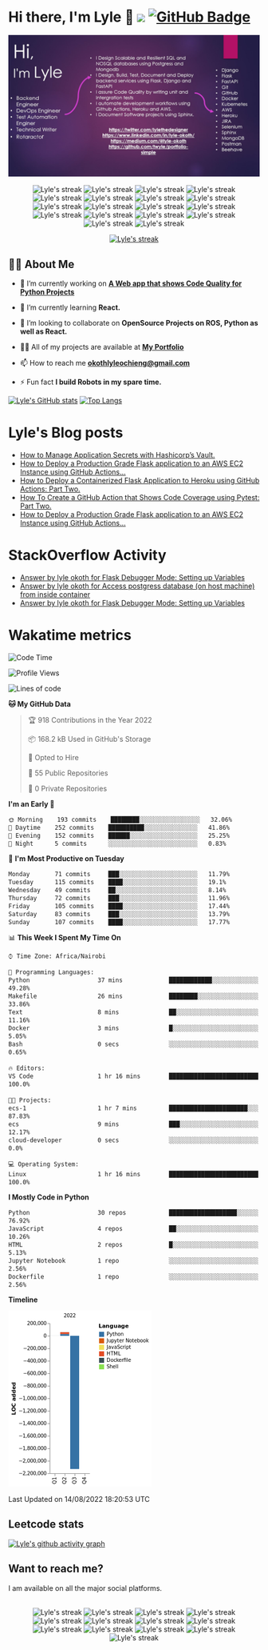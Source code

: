 # Hi there, I'm Lyle 👋  ![](https://komarev.com/ghpvc/?username=twyle&style=flat)  <a href="https://github.com/twyle?tab=followers"><img src="https://img.shields.io/github/followers/twyle?label=Followers&style=social" alt="GitHub Badge"></a>
<img title="image" src="https://github.com/twyle/twyle/blob/main/lyle-github-background.jpg" />

<p align="center">
  <img title="🔥 Get streak stats for your profile at git.io/streak-stats" alt="Lyle's streak" src="https://img.shields.io/badge/django-%23092E20.svg?style=for-the-badge&logo=django&logoColor=white"/>
  <img title="🔥 Get streak stats for your profile at git.io/streak-stats" alt="Lyle's streak" src="https://img.shields.io/badge/flask-%23000.svg?style=for-the-badge&logo=flask&logoColor=white"/>
    <img title="🔥 Get streak stats for your profile at git.io/streak-stats" alt="Lyle's streak" src="https://img.shields.io/badge/heroku-%23430098.svg?style=for-the-badge&logo=heroku&logoColor=white"/> 
  <img title="🔥 Get streak stats for your profile at git.io/streak-stats" alt="Lyle's streak" src="https://img.shields.io/badge/markdown-%23000000.svg?style=for-the-badge&logo=markdown&logoColor=white"/>  
  <img title="🔥 Get streak stats for your profile at git.io/streak-stats" alt="Lyle's streak" src="https://img.shields.io/badge/python-3670A0?style=for-the-badge&logo=python&logoColor=ffdd54"/>
    <img title="🔥 Get streak stats for your profile at git.io/streak-stats" alt="Lyle's streak" src="https://img.shields.io/badge/Visual%20Studio%20Code-0078d7.svg?style=for-the-badge&logo=visual-studio-code&logoColor=white"/> 
  <img title="🔥 Get streak stats for your profile at git.io/streak-stats" alt="Lyle's streak" src="https://img.shields.io/badge/shell_script-%23121011.svg?style=for-the-badge&logo=gnu-bash&logoColor=white"/>
  <img title="🔥 Get streak stats for your profile at git.io/streak-stats" alt="Lyle's streak" src="https://img.shields.io/badge/git-%23F05033.svg?style=for-the-badge&logo=git&logoColor=white"/>  
    <img title="🔥 Get streak stats for your profile at git.io/streak-stats" alt="Lyle's streak" src="https://img.shields.io/badge/github-%23121011.svg?style=for-the-badge&logo=github&logoColor=white"/>  
  <img title="🔥 Get streak stats for your profile at git.io/streak-stats" alt="Lyle's streak" src="https://img.shields.io/badge/docker-%230db7ed.svg?style=for-the-badge&logo=docker&logoColor=white"/>    
  <img title="🔥 Get streak stats for your profile at git.io/streak-stats" alt="Lyle's streak" src="https://img.shields.io/badge/Ubuntu-E95420?style=for-the-badge&logo=ubuntu&logoColor=white"/>  
    <img title="🔥 Get streak stats for your profile at git.io/streak-stats" alt="Lyle's streak" src="https://img.shields.io/badge/Windows-0078D6?style=for-the-badge&logo=windows&logoColor=white"/>
  <img title="🔥 Get streak stats for your profile at git.io/streak-stats" alt="Lyle's streak" src="https://img.shields.io/badge/kubernetes-%23326ce5.svg?style=for-the-badge&logo=kubernetes&logoColor=white"/>    
    <img title="🔥 Get streak stats for your profile at git.io/streak-stats" alt="Lyle's streak" src="https://img.shields.io/badge/jira-%230A0FFF.svg?style=for-the-badge&logo=jira&logoColor=white"/>  
  <img title="🔥 Get streak stats for your profile at git.io/streak-stats" alt="Lyle's streak" src="https://img.shields.io/badge/Postman-FF6C37?style=for-the-badge&logo=postman&logoColor=white"/>    
  <img title="🔥 Get streak stats for your profile at git.io/streak-stats" alt="Lyle's streak" src="https://img.shields.io/badge/gunicorn-%298729.svg?style=for-the-badge&logo=gunicorn&logoColor=white"/>  
    <img title="🔥 Get streak stats for your profile at git.io/streak-stats" alt="Lyle's streak" src="https://img.shields.io/badge/-selenium-%43B02A?style=for-the-badge&logo=selenium&logoColor=white"/>
    <img title="🔥 Get streak stats for your profile at git.io/streak-stats" alt="Lyle's streak" src="https://img.shields.io/badge/codecov-%23ff0077.svg?style=for-the-badge&logo=codecov&logoColor=white"/>
</p>

<p align="center">
    <a href="https://github.com/SubhamRaoniar28/github-readme-streak-stats">
        <img title="🔥 Get streak stats for your profile at git.io/streak-stats" alt="Lyle's streak" src="https://github-readme-streak-stats.herokuapp.com/?user=twyle&theme=dark&hide_border=true&stroke=0000&background=060A0CD0"/>
    </a>
</p>

## 🙋‍♂️ About Me

- 🔭 I’m currently working on **[A Web app that shows Code Quality for Python Projects](https://github.com/twyle/code-quality)**

- 🌱 I’m currently learning **React.**

- 👯 I’m looking to collaborate on **OpenSource Projects on ROS, Python as well as React.**

- 👨‍💻 All of my projects are available at **[My Portfolio](https://twyle.github.io/portfolio-simple/)**

- 📫 How to reach me **okothlyleochieng@gmail.com**

- ⚡ Fun fact **I build Robots in my spare time.**

[![Lyle's GitHub stats][stats-image]][stats-url]
[![Top Langs][languages-image]][languages-url]

# Lyle's Blog posts
<!-- BLOG-POST-LIST:START -->
- [How to Manage Application Secrets with Hashicorp’s Vault.](https://medium.com/@lyle-okoth/how-to-manage-application-secrets-with-hashicorps-vault-865216896a39?source=rss-2637c671f6af------2)
- [How to Deploy a Production Grade Flask application to an AWS EC2 Instance using GitHub Actions…](https://medium.com/@lyle-okoth/how-to-deploy-a-production-grade-flask-application-to-an-aws-ec2-instance-using-github-actions-9bfd82698000?source=rss-2637c671f6af------2)
- [How to Deploy a Containerized Flask Application to Heroku using GitHub Actions: Part Two.](https://medium.com/@lyle-okoth/how-to-deploy-a-containerized-flask-application-to-heroku-using-github-actions-part-two-4b209c7a65c6?source=rss-2637c671f6af------2)
- [How To Create a GitHub Action that Shows Code Coverage using Pytest: Part Two.](https://medium.com/@lyle-okoth/how-to-create-a-github-action-that-shows-code-coverage-using-pytest-part-two-57d38a54064b?source=rss-2637c671f6af------2)
- [How to Deploy a Production Grade Flask application to an AWS EC2 Instance using GitHub Actions…](https://medium.com/@lyle-okoth/how-to-deploy-a-production-grade-flask-application-to-an-aws-ec2-instance-using-github-actions-163be1d5fbd5?source=rss-2637c671f6af------2)
<!-- BLOG-POST-LIST:END -->

# StackOverflow Activity
<!-- STACKOVERFLOW:START -->
- [Answer by lyle okoth for Flask Debugger Mode: Setting up Variables](https://stackoverflow.com/questions/72923368/flask-debugger-mode-setting-up-variables/72941959#72941959)
- [Answer by lyle okoth for Access postgress database &lpar;on host machine&rpar; from inside container](https://stackoverflow.com/questions/72926733/access-postgress-database-on-host-machine-from-inside-container/72926778#72926778)
- [Answer by lyle okoth for Flask Debugger Mode: Setting up Variables](https://stackoverflow.com/questions/72923368/flask-debugger-mode-setting-up-variables/72926712#72926712)
<!-- STACKOVERFLOW:END -->


# Wakatime metrics
<!--START_SECTION:waka-->
![Code Time](http://img.shields.io/badge/Code%20Time-32%20hrs%2059%20mins-blue)

![Profile Views](http://img.shields.io/badge/Profile%20Views-3-blue)

![Lines of code](https://img.shields.io/badge/From%20Hello%20World%20I%27ve%20Written--2%20Million%20lines%20of%20code-blue)

**🐱 My GitHub Data** 

> 🏆 918 Contributions in the Year 2022
 > 
> 📦 168.2 kB Used in GitHub's Storage 
 > 
> 💼 Opted to Hire
 > 
> 📜 55 Public Repositories 
 > 
> 🔑 0 Private Repositories  
 > 
**I'm an Early 🐤** 

```text
🌞 Morning    193 commits    ████████░░░░░░░░░░░░░░░░░   32.06% 
🌆 Daytime    252 commits    ██████████░░░░░░░░░░░░░░░   41.86% 
🌃 Evening    152 commits    ██████░░░░░░░░░░░░░░░░░░░   25.25% 
🌙 Night      5 commits      ░░░░░░░░░░░░░░░░░░░░░░░░░   0.83%

```
📅 **I'm Most Productive on Tuesday** 

```text
Monday       71 commits     ███░░░░░░░░░░░░░░░░░░░░░░   11.79% 
Tuesday      115 commits    ████░░░░░░░░░░░░░░░░░░░░░   19.1% 
Wednesday    49 commits     ██░░░░░░░░░░░░░░░░░░░░░░░   8.14% 
Thursday     72 commits     ███░░░░░░░░░░░░░░░░░░░░░░   11.96% 
Friday       105 commits    ████░░░░░░░░░░░░░░░░░░░░░   17.44% 
Saturday     83 commits     ███░░░░░░░░░░░░░░░░░░░░░░   13.79% 
Sunday       107 commits    ████░░░░░░░░░░░░░░░░░░░░░   17.77%

```


📊 **This Week I Spent My Time On** 

```text
⌚︎ Time Zone: Africa/Nairobi

💬 Programming Languages: 
Python                   37 mins             ████████████░░░░░░░░░░░░░   49.28% 
Makefile                 26 mins             ████████░░░░░░░░░░░░░░░░░   33.86% 
Text                     8 mins              ██░░░░░░░░░░░░░░░░░░░░░░░   11.16% 
Docker                   3 mins              █░░░░░░░░░░░░░░░░░░░░░░░░   5.05% 
Bash                     0 secs              ░░░░░░░░░░░░░░░░░░░░░░░░░   0.65%

🔥 Editors: 
VS Code                  1 hr 16 mins        █████████████████████████   100.0%

🐱‍💻 Projects: 
ecs-1                    1 hr 7 mins         ██████████████████████░░░   87.83% 
ecs                      9 mins              ███░░░░░░░░░░░░░░░░░░░░░░   12.17% 
cloud-developer          0 secs              ░░░░░░░░░░░░░░░░░░░░░░░░░   0.0%

💻 Operating System: 
Linux                    1 hr 16 mins        █████████████████████████   100.0%

```

**I Mostly Code in Python** 

```text
Python                   30 repos            ███████████████████░░░░░░   76.92% 
JavaScript               4 repos             ██░░░░░░░░░░░░░░░░░░░░░░░   10.26% 
HTML                     2 repos             █░░░░░░░░░░░░░░░░░░░░░░░░   5.13% 
Jupyter Notebook         1 repo              ░░░░░░░░░░░░░░░░░░░░░░░░░   2.56% 
Dockerfile               1 repo              ░░░░░░░░░░░░░░░░░░░░░░░░░   2.56%

```


**Timeline**

![Chart not found](https://raw.githubusercontent.com/twyle/twyle/main/charts/bar_graph.png) 


 Last Updated on 14/08/2022 18:20:53 UTC
<!--END_SECTION:waka-->


## Leetcode stats

<!-- ![Leetcode Stats](https://leetcard.jacoblin.cool/JacobLinCool?theme=dark&&ext=activity) -->

<!-- ![Leetcode Stats](https://leetcard.jacoblin.cool/JacobLinCool?theme=dark&&ext=contest) -->

[![Lyle's github activity graph](https://activity-graph.herokuapp.com/graph?username=twyle&theme=react-dark)](https://github.com/twyle/github-readme-activity-graph)

## Want to reach me?
I am available on all the major social platforms. </br> </br>
<p align="center">
  <img title="🔥 Get streak stats for your profile at git.io/streak-stats" alt="Lyle's streak" src="https://img.shields.io/badge/Facebook-%231877F2.svg?style=for-the-badge&logo=Facebook&logoColor=white"/>
  <img title="🔥 Get streak stats for your profile at git.io/streak-stats" alt="Lyle's streak" src="https://img.shields.io/badge/Gmail-D14836?style=for-the-badge&logo=gmail&logoColor=white"/>
    <img title="🔥 Get streak stats for your profile at git.io/streak-stats" alt="Lyle's streak" src="https://img.shields.io/badge/Google%20Meet-00897B?style=for-the-badge&logo=google-meet&logoColor=white"/>   
  <img title="🔥 Get streak stats for your profile at git.io/streak-stats" alt="Lyle's streak" src="https://img.shields.io/badge/<handle>-%23E4405F.svg?style=for-the-badge&logo=Instagram&logoColor=white"/>   
  <img title="🔥 Get streak stats for your profile at git.io/streak-stats" alt="Lyle's streak" src="https://img.shields.io/badge/linkedin-%230077B5.svg?style=for-the-badge&logo=linkedin&logoColor=white"/>  
    <img title="🔥 Get streak stats for your profile at git.io/streak-stats" alt="Lyle's streak" src="https://img.shields.io/badge/<handle>-%23E60023.svg?style=for-the-badge&logo=Pinterest&logoColor=white"/> 
  <img title="🔥 Get streak stats for your profile at git.io/streak-stats" alt="Lyle's streak" src="https://img.shields.io/badge/Reddit-FF4500?style=for-the-badge&logo=reddit&logoColor=white"/>  
  <img title="🔥 Get streak stats for your profile at git.io/streak-stats" alt="Lyle's streak" src="https://img.shields.io/badge/<handle>-%2300AFF0.svg?style=for-the-badge&logo=Skype&logoColor=white"/> 
    <img title="🔥 Get streak stats for your profile at git.io/streak-stats" alt="Lyle's streak" src="https://img.shields.io/badge/Slack-4A154B?style=for-the-badge&logo=slack&logoColor=white"/> 
  <img title="🔥 Get streak stats for your profile at git.io/streak-stats" alt="Lyle's streak" src="https://img.shields.io/badge/<handle>-%231DA1F2.svg?style=for-the-badge&logo=Twitter&logoColor=white"/>
  <img title="🔥 Get streak stats for your profile at git.io/streak-stats" alt="Lyle's streak" src="https://img.shields.io/badge/WhatsApp-25D366?style=for-the-badge&logo=whatsapp&logoColor=white"/> 
    <img title="🔥 Get streak stats for your profile at git.io/streak-stats" alt="Lyle's streak" src="https://img.shields.io/badge/<@lylethedesigner>-%23FF0000.svg?style=for-the-badge&logo=YouTube&logoColor=white"/> 
  <img title="🔥 Get streak stats for your profile at git.io/streak-stats" alt="Lyle's streak" src="https://img.shields.io/badge/Zoom-2D8CFF?style=for-the-badge&logo=zoom&logoColor=white"/>
</p>

[stats-image]: https://github-readme-stats.vercel.app/api?username=twyle&count_private=true&show_icons=true&theme=radical
[stats-url]: https://github.com/twyle/github-readme-stats

[languages-image]: https://github-readme-stats.vercel.app/api/top-langs/?username=twyle&langs_count=8&layout=compact
[languages-url]: https://github.com/twyle/github-readme-stats

[lyles-blog]: https://medium.com/@lyle-okoth
[twitter]: https://medium.com/@lyle-okoth
[linkedin]: https://medium.com/@lyle-okoth
[npm]: https://www.npmjs.com/~lyle-okoth

[blog-post-workflow]: https://github.com/gautamkrishnar/blog-post-workflow
[markdown-badges]: https://github.com/Ileriayo/markdown-badges

[facebook-image]: https://img.shields.io/badge/Facebook-%231877F2.svg?style=for-the-badge&logo=Facebook&logoColor=white
[facebook-link]: https://web.facebook.com/lyce.okeke/
